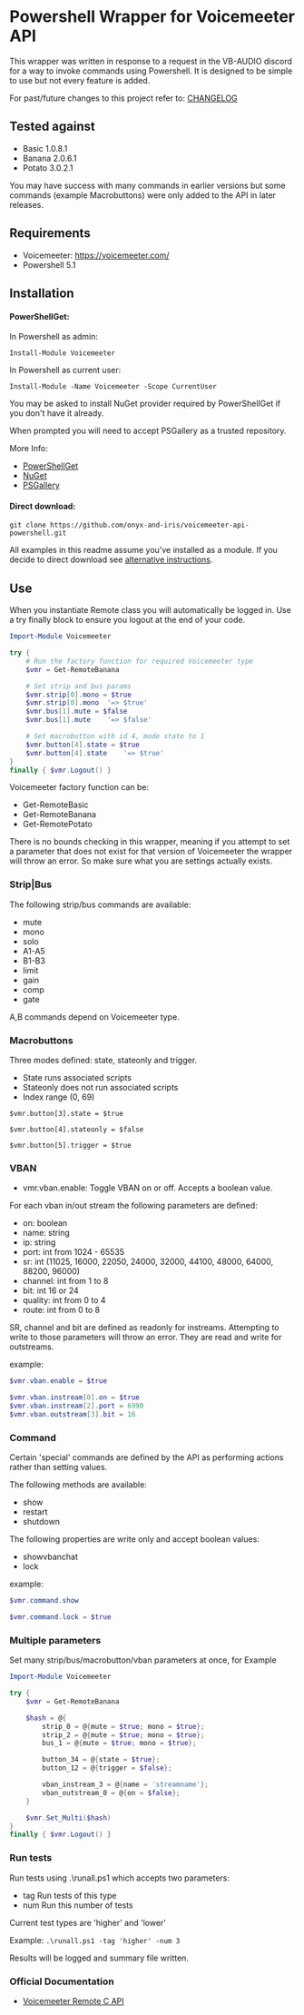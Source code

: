 # Powershell Wrapper for Voicemeeter API
This wrapper was written in response to a request in the VB-AUDIO discord for
a way to invoke commands using Powershell. It is designed to be simple to use
but not every feature is added.

For past/future changes to this project refer to: [CHANGELOG](CHANGELOG.md)

## Tested against
- Basic 1.0.8.1
- Banana 2.0.6.1
- Potato 3.0.2.1

You may have success with many commands in earlier versions but some commands
(example Macrobuttons) were only added to the API in later releases.

## Requirements
- Voicemeeter: https://voicemeeter.com/
- Powershell 5.1

## Installation
#### PowerShellGet:
In Powershell as admin:

`Install-Module Voicemeeter`

In Powershell as current user:

`Install-Module -Name Voicemeeter -Scope CurrentUser`

You may be asked to install NuGet provider required by PowerShellGet if you don't have it already.

When prompted you will need to accept PSGallery as a trusted repository.

More Info:
- [PowerShellGet](https://docs.microsoft.com/en-us/powershell/scripting/gallery/installing-psget?view=powershell-7.1)
- [NuGet](https://www.powershellgallery.com/packages/NuGet/1.3.3)
- [PSGallery](https://docs.microsoft.com/en-gb/powershell/scripting/gallery/overview?view=powershell-7.1)

#### Direct download:
`git clone https://github.com/onyx-and-iris/voicemeeter-api-powershell.git`

All examples in this readme assume you've installed as a module.
If you decide to direct download see [alternative instructions](FROM_SOURCE.md).

## Use
When you instantiate Remote class you will automatically be logged in. Use a
try finally block to ensure you logout at the end of your code.
```powershell
Import-Module Voicemeeter

try {
    # Run the factory function for required Voicemeeter type
    $vmr = Get-RemoteBanana

    # Set strip and bus params
    $vmr.strip[0].mono = $true
    $vmr.strip[0].mono  '=> $true'
    $vmr.bus[1].mute = $false
    $vmr.bus[1].mute    '=> $false'

    # Set macrobutton with id 4, mode state to 1
    $vmr.button[4].state = $true
    $vmr.button[4].state    '=> $true'
}
finally { $vmr.Logout() }
```

Voicemeeter factory function can be:
- Get-RemoteBasic
- Get-RemoteBanana
- Get-RemotePotato

There is no bounds checking in this wrapper, meaning if you attempt to set a
parameter that does not exist for that version of Voicemeeter the wrapper will
throw an error. So make sure what you are settings actually exists.

### Strip|Bus
The following strip/bus commands are available:
- mute
- mono
- solo
- A1-A5
- B1-B3
- limit
- gain
- comp
- gate

A,B commands depend on Voicemeeter type.

### Macrobuttons
Three modes defined: state, stateonly and trigger.
- State runs associated scripts
- Stateonly does not run associated scripts
- Index range (0, 69)

```
$vmr.button[3].state = $true

$vmr.button[4].stateonly = $false

$vmr.button[5].trigger = $true
```

### VBAN
- vmr.vban.enable: Toggle VBAN on or off. Accepts a boolean value.

For each vban in/out stream the following parameters are defined:
- on: boolean
- name: string
- ip: string
- port: int from 1024 - 65535
- sr: int (11025, 16000, 22050, 24000, 32000, 44100, 48000, 64000, 88200, 96000)
- channel: int from 1 to 8
- bit: int 16 or 24
- quality: int from 0 to 4
- route: int from 0 to 8

SR, channel and bit are defined as readonly for instreams. Attempting to write
to those parameters will throw an error. They are read and write for outstreams.

example:
```powershell
$vmr.vban.enable = $true

$vmr.vban.instream[0].on = $true
$vmr.vban.instream[2].port = 6990
$vmr.vban.outstream[3].bit = 16
```

### Command
Certain 'special' commands are defined by the API as performing actions rather than setting values.

The following methods are available:
- show
- restart
- shutdown

The following properties are write only and accept boolean values:
- showvbanchat
- lock

example:
```powershell
$vmr.command.show

$vmr.command.lock = $true
```

### Multiple parameters
Set many strip/bus/macrobutton/vban parameters at once, for Example
```powershell
Import-Module Voicemeeter

try {
    $vmr = Get-RemoteBanana

    $hash = @{
        strip_0 = @{mute = $true; mono = $true};
        strip_2 = @{mute = $true; mono = $true};
        bus_1 = @{mute = $true; mono = $true};

        button_34 = @{state = $true};
        button_12 = @{trigger = $false};

        vban_instream_3 = @{name = 'streamname'};
        vban_outstream_0 = @{on = $false};
    }

    $vmr.Set_Multi($hash)
}
finally { $vmr.Logout() }
```

### Run tests
Run tests using .\runall.ps1 which accepts two parameters:
- tag Run tests of this type
- num Run this number of tests

Current test types are 'higher' and 'lower'

Example:
`.\runall.ps1 -tag 'higher' -num 3`

Results will be logged and summary file written.

### Official Documentation
- [Voicemeeter Remote C API](https://forum.vb-audio.com/viewtopic.php?f=8&t=346)
